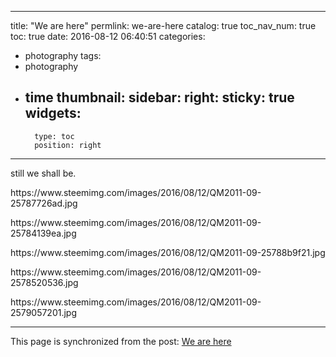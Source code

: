 
---
title: "We are here"
permlink: we-are-here
catalog: true
toc_nav_num: true
toc: true
date: 2016-08-12 06:40:51
categories:
- photography
tags:
- photography
- time
thumbnail: 
sidebar:
    right:
        sticky: true
widgets:
    -
        type: toc
        position: right
---


<p>still we shall be.</p>
<p>https://www.steemimg.com/images/2016/08/12/QM2011-09-25787726ad.jpg</p>
<p>https://www.steemimg.com/images/2016/08/12/QM2011-09-25784139ea.jpg</p>
<p>https://www.steemimg.com/images/2016/08/12/QM2011-09-25788b9f21.jpg</p>
<p>https://www.steemimg.com/images/2016/08/12/QM2011-09-2578520536.jpg</p>
<p>https://www.steemimg.com/images/2016/08/12/QM2011-09-2579057201.jpg</p>

- - -

This page is synchronized from the post: [We are here](https://steemit.com/@deanliu/we-are-here)
